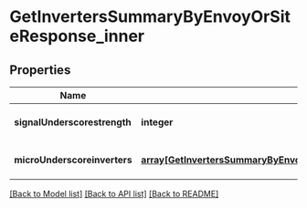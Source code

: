# GetInvertersSummaryByEnvoyOrSiteResponse_inner

## Properties
Name | Type | Description | Notes
------------ | ------------- | ------------- | -------------
**signalUnderscorestrength** | **integer** |  | [optional] [default to null]
**microUnderscoreinverters** | [**array[GetInvertersSummaryByEnvoyOrSiteResponseInnerMicroInvertersInner]**](GetInvertersSummaryByEnvoyOrSiteResponseInnerMicroInvertersInner.md) |  | [optional] [default to null]

[[Back to Model list]](../README.md#documentation-for-models) [[Back to API list]](../README.md#documentation-for-api-endpoints) [[Back to README]](../README.md)


